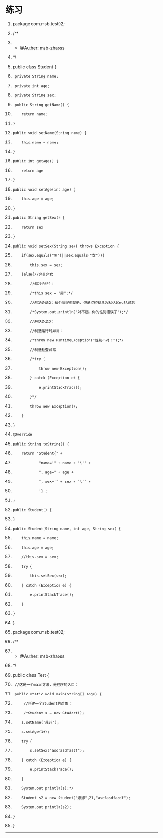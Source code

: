 ﻿
# 练习




1.  package com.msb.test02;
2.  /**
3.   * @Auther: msb-zhaoss
4.   */
5.  public class Student {
6.      private String name;
7.      private int age;
8.      private String sex;
9.      public String getName() {
10.         return name;
11.     }
12.     public void setName(String name) {
13.         this.name = name;
14.     }
15.     public int getAge() {
16.         return age;
17.     }
18.     public void setAge(int age) {
19.         this.age = age;
20.     }
21.     public String getSex() {
22.         return sex;
23.     }
24.     public void setSex(String sex) throws Exception {
25.         if(sex.equals("男")||sex.equals("女")){
26.             this.sex = sex;
27.         }else{//非男非女
28.             //解决办法1：
29.             /*this.sex = "男";*/
30.             //解决办法2：给个友好型提示，但是打印结果为默认的null效果
31.             /*System.out.println("对不起，你的性别错误了");*/
32.             //解决办法3：
33.             //制造运行时异常：
34.             /*throw new RuntimeException("性别不对！");*/
35.             //制造检查异常
36.             /*try {
37.                 throw new Exception();
38.             } catch (Exception e) {
39.                 e.printStackTrace();
40.             }*/
41.             throw new Exception();
42.         }
43.     }
44.     @Override
45.     public String toString() {
46.         return "Student{" +
47.                 "name='" + name + '\'' +
48.                 ", age=" + age +
49.                 ", sex='" + sex + '\'' +
50.                 '}';
51.     }
52.     public Student() {
53.     }
54.     public Student(String name, int age, String sex) {
55.         this.name = name;
56.         this.age = age;
57.         //this.sex = sex;
58.         try {
59.             this.setSex(sex);
60.         } catch (Exception e) {
61.             e.printStackTrace();
62.         }
63.     }
64. }

 




1.  package com.msb.test02;
2.  /**
3.   * @Auther: msb-zhaoss
4.   */
5.  public class Test {
6.      //这是一个main方法，是程序的入口：
7.      public static void main(String[] args) {
8.          //创建一个Student的对象：
9.          /*Student s = new Student();
10.         s.setName("菲菲");
11.         s.setAge(19);
12.         try {
13.             s.setSex("asdfasdfasdf");
14.         } catch (Exception e) {
15.             e.printStackTrace();
16.         }
17.         System.out.println(s);*/
18.         Student s2 = new Student("娜娜",21,"asdfasdfasdf");
19.         System.out.println(s2);
20.     }
21. }

 






------------------------------------------------------------


